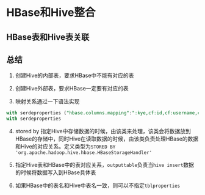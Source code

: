 # HBase和Hive整合

## HBase表和Hive表关联



## 总结

1. 创建Hive的内部表，要求HBase中不能有对应的表

2. 创建Hive外部表，要求HBase一定要有对应的表

3. 映射关系通过一下语法实现

```sql
with serdeproperties ("hbase.columns.mapping":":kye,cf:id,cf:username,cf:age")
with serdeproperties
```

4. stored by 指定Hive中存储数据的时候，由该类来处理，该类会将数据放到HBase的存储中，同时Hive在读取数据的时候，由该类负责处理HBase的数据和Hive的对应关系。定义类型为`STORED BY 'org.apache.hadoop.hive.hbase.HBaseStorageHandler'`

5. 指定Hive表和HBase中的表对应关系，`outputtable`负责当`hive insert`数据的时候将数据写入到HBase具体表

6. 如果HBase中的表名和Hive中表名一致，则可以不指定`tblproperties`




